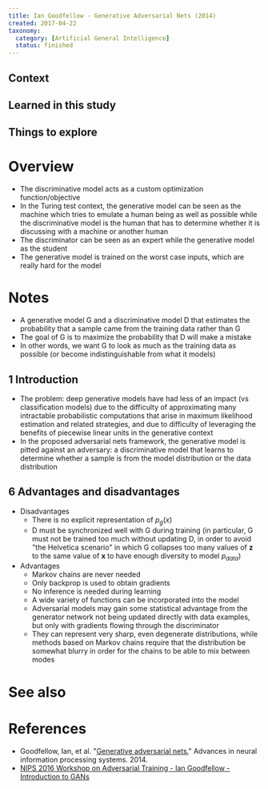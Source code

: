```yaml
---
title: Ian Goodfellow - Generative Adversarial Nets (2014)
created: 2017-04-22
taxonomy:
  category: [Artificial General Intelligence]
  status: finished
---
```


## Context

## Learned in this study

## Things to explore

# Overview
* The discriminative model acts as a custom optimization function/objective
* In the Turing test context, the generative model can be seen as the machine which tries to emulate a human being as well as possible while the discriminative model is the human that has to determine whether it is discussing with a machine or another human
* The discriminator can be seen as an expert while the generative model as the student
* The generative model is trained on the worst case inputs, which are really hard for the model

# Notes
* A generative model G and a discriminative model D that estimates the probability that a sample came from the training data rather than G
* The goal of G is to maximize the probability that D will make a mistake
* In other words, we want G to look as much as the training data as possible (or become indistinguishable from what it models)

## 1 Introduction
* The problem: deep generative models have had less of an impact (vs classification models) due to the difficulty of approximating many intractable probabilistic computations that arise in maximum likelihood estimation and related strategies, and due to difficulty of leveraging the benefits of piecewise linear units in the generative context
* In the proposed adversarial nets framework, the generative model is pitted against an adversary: a discriminative model that learns to determine whether a sample is from the model distribution or the data distribution

## 6 Advantages and disadvantages
* Disadvantages
	* There is no explicit representation of $p_g(x)$
	* D must be synchronized well with G during training (in particular, G must not be trained too much without updating D, in order to avoid "the Helvetica scenario" in which G collapses too many values of $\textbf{z}$ to the same value of $\textbf{x}$ to have enough diversity to model $p_{data}$)
* Advantages
	* Markov chains are never needed
	* Only backprop is used to obtain gradients
	* No inference is needed during learning
	* A wide variety of functions can be incorporated into the model
	* Adversarial models may gain some statistical advantage from the generator network not being updated directly with data examples, but only with gradients flowing through the discriminator
	* They can represent very sharp, even degenerate distributions, while methods based on Markov chains require that the distribution be somewhat blurry in order for the chains to be able to mix between modes

# See also

# References
* Goodfellow, Ian, et al. "[Generative adversarial nets.](http://papers.nips.cc/paper/5423-generative-adversarial-nets.pdf)" Advances in neural information processing systems. 2014.
* [NIPS 2016 Workshop on Adversarial Training - Ian Goodfellow - Introduction to GANs](https://www.youtube.com/watch?v=RvgYvHyT15E)